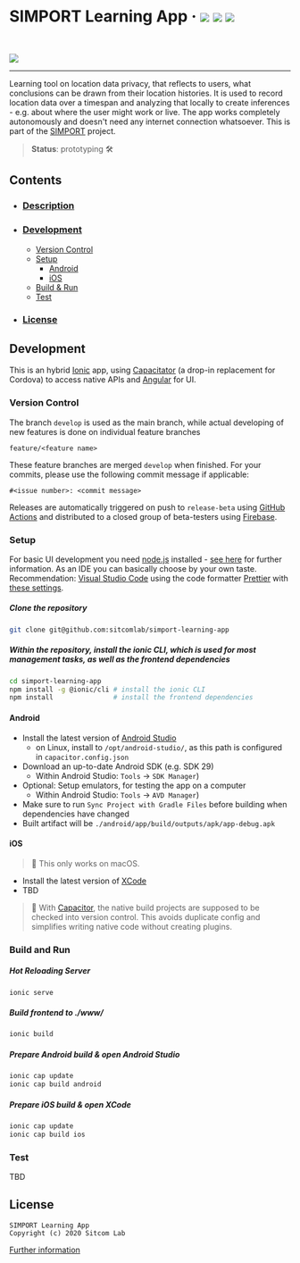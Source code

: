 # SIMPORT Learning App  &middot; <a href="https://github.com/sitcomlab/simport-learning-app/actions/workflows/build-android.yml"><img src="https://github.com/sitcomlab/simport-learning-app/actions/workflows/build-android.yml/badge.svg"></a> <a href="https://github.com/sitcomlab/simport-learning-app/actions/workflows/build-ios.yml"><img src="https://github.com/sitcomlab/simport-learning-app/actions/workflows/build-ios.yml/badge.svg"></a> <a href="https://github.com/sitcomlab/simport-learning-app/actions/workflows/run-tests.yml"><img src="https://github.com/sitcomlab/simport-learning-app/actions/workflows/run-tests.yml/badge.svg"></a>

</br>

[![](https://simport.net/wp-content/uploads/2020/07/simport_bmbf_logo.png)](https://simport.net/)

-------------------------------------------------------------------------------
Learning tool on location data privacy, that reflects to users, what conclusions can be drawn from their location histories. It is used to record location data over a timespan and analyzing that locally to create inferences - e.g. about where the user might work or live. The app works completely autonomously and doesn't need any internet connection whatsoever. This is part of the [SIMPORT][simport] project.

> **Status**: prototyping 🛠️

## Contents
- ### [Description](#description)
- ### [Development](#development)
  - [Version Control](#version-control)
  - [Setup](#setup)
    - [Android](#android)
    - [iOS](#ios)
  - [Build & Run](#build-and-run)
  - [Test](#test)
- ### [License](#license)

## Development

This is an hybrid [Ionic][ionic] app, using [Capacitator][capacitor] (a drop-in replacement
for Cordova) to access native APIs and [Angular][angular] for UI.

### Version Control

The branch `develop` is used as the main branch, while actual developing of new features is done on individual feature branches

`feature/<feature name>`

These feature branches are merged `develop` when finished. For your commits, please use the following commit message if applicable:

  `#<issue number>: <commit message>`

Releases are automatically triggered on push to `release-beta` using [GitHub Actions](https://github.com/sitcomlab/simport-learning-app/tree/develop/.github/workflows) and distributed to a closed group of beta-testers using [Firebase][firebase].

### Setup

For basic UI development you need [node.js][node] installed - [see here](https://nodejs.org/de/download/package-manager/) for further information.
As an IDE you can basically choose by your own taste. Recommendation: [Visual Studio Code](https://code.visualstudio.com) using the code formatter [Prettier](https://marketplace.visualstudio.com/items?itemName=esbenp.prettier-vscode) with [these settings](https://github.com/sitcomlab/simport-learning-app/blob/develop/.prettierrc.json).

##### Clone the repository
```sh
git clone git@github.com:sitcomlab/simport-learning-app
```
##### Within the repository, install the ionic CLI, which is used for most management tasks, as well as the frontend dependencies
```sh
cd simport-learning-app
npm install -g @ionic/cli # install the ionic CLI
npm install               # install the frontend dependencies
```

#### Android

- Install the latest version of [Android Studio](https://developer.android.com/studio/install)
  - on Linux, install to `/opt/android-studio/`, as this path is configured in `capacitor.config.json`
- Download an up-to-date Android SDK (e.g. SDK 29)
  - Within Android Studio: `Tools` → `SDK Manager`)
- Optional: Setup emulators, for testing the app on a computer
  - Within Android Studio: `Tools` → `AVD Manager`)
- Make sure to run `Sync Project with Gradle Files` before building when dependencies have changed
- Built artifact will be `./android/app/build/outputs/apk/app-debug.apk`

#### iOS

> 📝 This only works on macOS.

- Install the latest version of [XCode](https://developer.apple.com/xcode/)
- TBD

> 📝 With [Capacitor][capacitor], the native build projects are supposed to be checked into version control.
> This avoids duplicate config and simplifies writing native code without creating plugins.

### Build and Run

##### Hot Reloading Server
```sh
ionic serve
```
##### Build frontend to ./www/
```sh
ionic build
```
##### Prepare Android build & open Android Studio
```sh
ionic cap update
ionic cap build android
```
##### Prepare iOS build & open XCode
```sh
ionic cap update
ionic cap build ios
```

### Test

TBD

## License 

```
SIMPORT Learning App
Copyright (c) 2020 Sitcom Lab
```
[Further information](https://github.com/sitcomlab/simport-learning-app/blob/develop/LICENSE)

[simport]: https://simport.net/
[ionic]: https://ionicframework.com/
[capacitor]: https://capacitorjs.com/
[angular]: https://angular.io/
[firebase]: https://firebase.google.com
[node]: https://nodejs.org/
